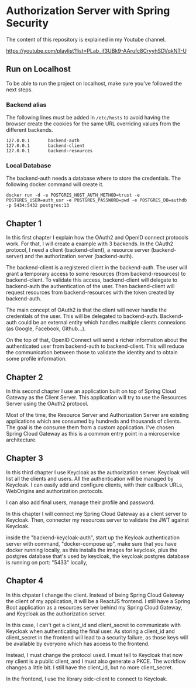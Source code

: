 # Authorization Server with Spring Security

The content of this repository is explained in my Youtube channel.

https://youtube.com/playlist?list=PLab_if3UBk9-AArufc8CryyhSDVqkNT-U

## Run on Localhost

To be able to run the project on localhost, make sure you've followed the next steps.

### Backend alias

The following lines must be added in ```/etc/hosts``` to avoid having the browser create the cookies for the same 
URL overriding values from the different backends.
```
127.0.0.1       backend-auth
127.0.0.1       backend-client
127.0.0.1       backend-resources
```

### Local Database

The backend-auth needs a database where to store the credentials. The following docker command will create it.

```
docker run -d -e POSTGRES_HOST_AUTH_METHOD=trust -e POSTGRES_USER=auth_usr -e POSTGRES_PASSWORD=pwd -e POSTGRES_DB=authdb -p 5434:5432 postgres:13
```

## Chapter 1

In this first chapter I explain how the OAuth2 and OpenID connect protocols work. For that, I will create a example
with 3 backends. In the OAuth2 protocol, I need a client (backend-client), a resource server (backend-server) and the 
authorization server (backend-auth).

The backend-client is a registered client in the backend-auth. The user will grant a temporary access to some resources
(from backend-resources) to backend-client. To validate this access, backend-client will delegate to backend-auth the 
authentication of the user. Then backend-client will request resources from backend-resources with the token created by
backend-auth.

The main concept of OAuth2 is that the client will never handle the credentials of the user. This will be delegated
to backend-auth. Backend-auth could be an external entity which handles multiple clients connexions (as Google, 
Facebook, Github...). 

On the top of that, OpenID Connect will send a richer information about the authenticated user from backend-auth to
backend-client. This will reduce the communication between those to validate the identity and to obtain some 
profile information.

## Chapter 2
In this second chapter I use an application built on top of Spring Cloud Gateway as the Client Server. This application will try to use the Resources Server using the OAuth2 protocol.

Most of the time, the Resource Server and Authorization Server are existing applications which are consumed by hundreds and thousands of clients. The goal is the consume them from a custom application. I've chosen Spring Cloud Gateway as this is a common entry point in a microservice architecture.

## Chapter 3
In this third chapter I use Keycloak as the authorization server. Keycloak will list all the clients and users. All the authentication will be managed by Keycloak. I can easily add and configure clients, with their callback URLs, WebOrigins and authorization protocols.

I can also add final users, manage their profile and password.

In this chapter I will connect my Spring Cloud Gateway as a client server to Keycloak. Then, connecter my resources server to validate the JWT against Keycloak.

inside the "backend-keycloak-auth",
start up the Keyloak authentication server with command,
"docker-compose up",
make sure that you have docker running locally, as this installs the images for keycloak,
plus the postgres database that's used by keycloak,
the keycloak postgres database is running on port: "5433" locally,


## Chapter 4
In this chpater I change the client. Instead of being Spring Cloud Gateway the client of my application, it will be a ReactJS frontend. I still have a Spring Boot application as a resources server behind my Spring Cloud Gateway, and Keycloak as the authorization server.

In this case, I can't get a client_id and client_secret to communicate with Keycloak when authenticating the final user. As storing a client_id and client_secret in the frontend will lead to a security failure, as those keys will be available by everyone which has access to the frontend.

Instead, I must change the protocol used. I must tell to Keycloak that now my client is a public client, and I must also generate a PKCE. The workflow changes a little bit. I still have the client_id, but no more client_secret.

In the frontend, I use the library oidc-client to connect to Keycloak.
